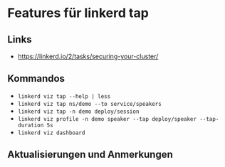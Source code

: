 # Features für linkerd tap

## Links

* https://linkerd.io/2/tasks/securing-your-cluster/

## Kommandos

* `linkerd viz tap --help | less`
* `linkerd viz tap ns/demo --to service/speakers` 
* `linkerd viz tap -n demo deploy/session`
* `linkerd viz profile -n demo speaker --tap deploy/speaker --tap-duration 5s`
* `linkerd viz dashboard`

## Aktualisierungen und Anmerkungen
